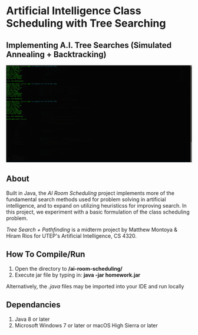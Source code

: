 # Artificial Intelligence Class Scheduling with Tree Searching
## Implementing A.I. Tree Searches (Simulated Annealing + Backtracking)
![alt text](https://raw.githubusercontent.com/gigamatt/ai-room-scheduleing/master/img/readme_image.png)

## About
Built in Java, the _AI Room Scheduling_ project implements more of the fundamental search methods used for problem solving in artificial intelligence, and to expand on utilizing heuristicss for improving search. In this project, we experiment with a basic formulation of the class scheduling problem. 

_Tree Search + Pathfinding_ is a midterm project by Matthew Montoya & Hiram Rios for UTEP's Artificial Intelligence, CS 4320.

## How To Compile/Run
1. Open the directory to **/ai-room-scheduling/**
2. Execute jar file by typing in: **java -jar homework.jar** <your-six-paramters>

Alternatively, the _.java_ files may be imported into your IDE and run locally

## Dependancies
1. Java 8 or later
2. Microsoft Windows 7 or later or macOS High Sierra or later
